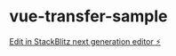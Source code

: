 # vue-transfer-sample

[Edit in StackBlitz next generation editor ⚡️](https://stackblitz.com/~/github.com/kmt-kug/vue-transfer-sample)